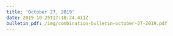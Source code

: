 ```yaml
---
title: 'October 27, 2019'
date: 2019-10-25T17:18:24.411Z
bulletin_pdf: /img/combination-bulletin-october-27-2019.pdf
---
```


